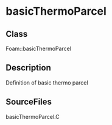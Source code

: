 # basicThermoParcel 
## Class
Foam::basicThermoParcel

## Description
Definition of basic thermo parcel

## SourceFiles
basicThermoParcel.C

